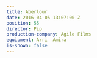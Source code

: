 ```yaml
---
title: Aberlour
date: 2016-04-05 13:07:00 Z
position: 55
director: Pip
production-company: Agile Films
equipment: Arri  Amira
is-shown: false
---
```


